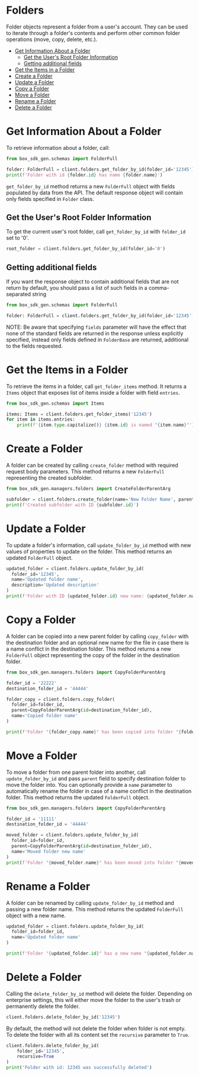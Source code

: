 # Folders

Folder objects represent a folder from a user's account. They can be used to
iterate through a folder's contents and perform other common folder operations (move, copy, delete, etc.).

<!-- START doctoc generated TOC please keep comment here to allow auto update -->
<!-- DON'T EDIT THIS SECTION, INSTEAD RE-RUN doctoc TO UPDATE -->

- [Get Information About a Folder](#get-information-about-a-folder)
  - [Get the User's Root Folder Information](#get-the-users-root-folder-information)
  - [Getting additional fields](#getting-additional-fields)
- [Get the Items in a Folder](#get-the-items-in-a-folder)
- [Create a Folder](#create-a-folder)
- [Update a Folder](#update-a-folder)
- [Copy a Folder](#copy-a-folder)
- [Move a Folder](#move-a-folder)
- [Rename a Folder](#rename-a-folder)
- [Delete a Folder](#delete-a-folder)

<!-- END doctoc generated TOC please keep comment here to allow auto update -->

# Get Information About a Folder

To retrieve information about a folder, call:

```python
from box_sdk_gen.schemas import FolderFull

folder: FolderFull = client.folders.get_folder_by_id(folder_id='12345')
print(f'Folder with id {folder.id} has name {folder.name}')
```

`get_folder_by_id` method returns a new `FolderFull` object with fields populated by data from the API.
The default response object will contain only fields specified in `Folder` class.

## Get the User's Root Folder Information

To get the current user's root folder, call `get_folder_by_id` with `folder_id` set to '0'.

```python
root_folder = client.folders.get_folder_by_id(folder_id='0')
```

## Getting additional fields

If you want the response object to contain additional fields that are not return by default, you should pass a list of
such fields in a comma-separated string

```python
from box_sdk_gen.schemas import FolderFull

folder: FolderFull = client.folders.get_folder_by_id(folder_id='12345', fields='has_collaborations,tags')
```

NOTE: Be aware that specifying `fields` parameter will have the effect that none of the standard fields
are returned in the response unless explicitly specified, instead only fields defined in `FolderBase`
are returned, additional to the fields requested.

# Get the Items in a Folder

To retrieve the items in a folder, call `get_folder_items` method. It returns a `Items` object
that exposes list of items inside a folder with field `entries`.

```python
from box_sdk_gen.schemas import Items

items: Items = client.folders.get_folder_items('12345')
for item in items.entries:
    print(f'{item.type.capitalize()} {item.id} is named "{item.name}"')
```

# Create a Folder

A folder can be created by calling `create_folder` method with required request body parameters.
This method returns a new `FolderFull` representing the created subfolder.

```python
from box_sdk_gen.managers.folders import CreateFolderParentArg

subfolder = client.folders.create_folder(name='New Folder Name', parent=CreateFolderParentArg(id='0'))
print(f'Created subfolder with ID {subfolder.id}')
```

# Update a Folder

To update a folder's information, call `update_folder_by_id` method with new values of properties
to update on the folder. This method returns an updated `FolderFull` object.

<!-- sample put_folders_id -->

```python
updated_folder = client.folders.update_folder_by_id(
  folder_id='12345',
  name='Updated folder name',
  description='Updated description'
)
print(f'Folder with ID {updated_folder.id} new name: {updated_folder.name}')
```

# Copy a Folder

A folder can be copied into a new parent folder by calling `copy_folder` with the
destination folder and an optional new name for the file in case there is a name conflict in the destination folder.
This method returns a new `FolderFull` object representing the copy of the folder in the destination folder.

<!-- sample post_folders_id_copy -->

```python
from box_sdk_gen.managers.folders import CopyFolderParentArg

folder_id = '22222'
destination_folder_id = '44444'

folder_copy = client.folders.copy_folder(
  folder_id=folder_id,
  parent=CopyFolderParentArg(id=destination_folder_id),
  name='Copied folder name'
)

print(f'Folder "{folder_copy.name}" has been copied into folder "{folder_copy.parent.name}"')
```

# Move a Folder

To move a folder from one parent folder into another, call `update_folder_by_id` and pass `parent` field to specify
destination folder to move the folder into. You can optionally provide a `name` parameter to automatically rename the
folder in case of a name conflict in the destination folder. This method returns the updated `FolderFull` object.

```python
from box_sdk_gen.managers.folders import CopyFolderParentArg

folder_id = '11111'
destination_folder_id = '44444'

moved_folder = client.folders.update_folder_by_id(
  folder_id=folder_id,
  parent=CopyFolderParentArg(id=destination_folder_id),
  name='Moved folder new name'
)
print(f'Folder "{moved_folder.name}" has been moved into folder "{moved_folder.parent.name}"')
```

# Rename a Folder

A folder can be renamed by calling `update_folder_by_id` method and passing a new folder name.
This method returns the updated `FolderFull` object with a new name.

```python
updated_folder = client.folders.update_folder_by_id(
  folder_id=folder_id,
  name='Updated folder name'
)

print(f'Folder "{updated_folder.id}" has a new name "{updated_folder.name}"')
```

# Delete a Folder

Calling the `delete_folder_by_id` method will delete the folder. Depending on enterprise settings,
this will either move the folder to the user's trash or permanently delete the folder.

```python
client.folders.delete_folder_by_id('12345')
```

By default, the method will not delete the folder when folder is not empty. To delete the folder with all its content
set the `recursive` parameter to `True`.

```python
client.folders.delete_folder_by_id(
    folder_id='12345',
    recursive=True
)
print('Folder with id: 12345 was successfully deleted')
```
